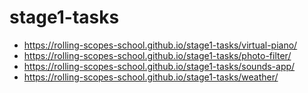 # stage1-tasks
- https://rolling-scopes-school.github.io/stage1-tasks/virtual-piano/
- https://rolling-scopes-school.github.io/stage1-tasks/photo-filter/
- https://rolling-scopes-school.github.io/stage1-tasks/sounds-app/
- https://rolling-scopes-school.github.io/stage1-tasks/weather/
